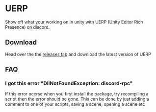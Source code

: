 # UERP
Show off what your working on in unity with UERP (Unity Editor Rich Presence) on discord.


## Download
Head over the the [releases tab](https://github.com/MarshMello0/UERP/releases) and download the latest version of UERP

## FAQ

### I got this error "DllNotFoundException: discord-rpc"

If this error occrse when you first install the package, try recompiling a script then the error should be gone.
This can be done by just adding a comment to one of your scripts, saving a scene, opening a scene etc
